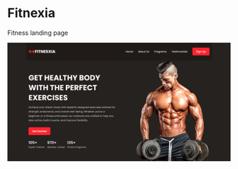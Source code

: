 # Fitnexia
Fitness landing page

![Header](https://github.com/Landing-Pages-Irina/Fitnexia/blob/main/Header.png)
